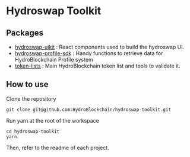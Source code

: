 # Hydroswap Toolkit

## Packages

- [hydroswap-uikit](https://github.com/HydroBlockchain/hydroswap-toolkit/tree/master/packages/hydroswap-uikit) : React components used to build the hydroswap UI.
- [hydroswap-profile-sdk](https://github.com/HydroBlockchain/hydroswap-toolkit/tree/master/packages/hydroswap-profile-sdk) : Handy functions to retrieve data for HydroBlockchain Profile system
- [token-lists](https://github.com/HydroBlockchain/hydroswap-toolkit/tree/master/packages/token-lists) : Main HydroBlockchain token list and tools to validate it.

## How to use

Clone the repository

```
git clone git@github.com:HydroBlockchain/hydroswap-toolkit.git
```

Run yarn at the root of the workspace

```
cd hydroswap-toolkit
yarn
```

Then, refer to the readme of each project.
